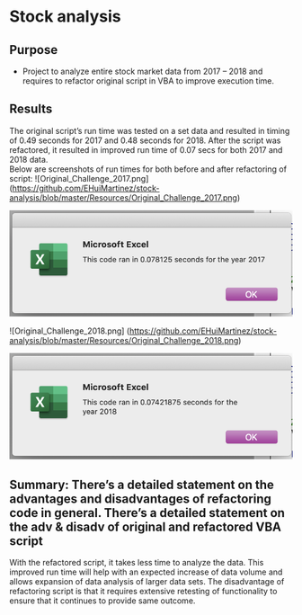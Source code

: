 # Stock analysis
## Purpose
* Project to analyze entire stock market data from 2017 – 2018 and requires to refactor original script in VBA to improve execution time.
## Results
The original script’s run time was tested on a set data and resulted in timing of 0.49 seconds for 2017 and 0.48 seconds for 2018.  After the script was refactored, it resulted in improved run time of 0.07 secs for both 2017 and 2018 data.  
Below are screenshots of run times for both before and after refactoring of script:
![Original_Challenge_2017.png] (https://github.com/EHuiMartinez/stock-analysis/blob/master/Resources/Original_Challenge_2017.png)

![VBA_Challenge_2017.png]( https://github.com/EHuiMartinez/stock-analysis/blob/master/Resources/VBA_Challenge_2017.png)

![Original_Challenge_2018.png] (https://github.com/EHuiMartinez/stock-analysis/blob/master/Resources/Original_Challenge_2018.png)

![VBA_Challenge_2018.png]( https://github.com/EHuiMartinez/stock-analysis/blob/master/Resources/VBA_Challenge_2018.png)

## Summary: There’s a detailed statement on the advantages and disadvantages of refactoring code in general.  There’s a detailed statement on the adv & disadv of original and refactored VBA script
With the refactored script, it takes less time to analyze the data.  This improved run time will help with an expected increase of data volume and allows expansion of data analysis of larger data sets.  The disadvantage of refactoring script is that it requires extensive retesting of functionality to ensure that it continues to provide same outcome.
